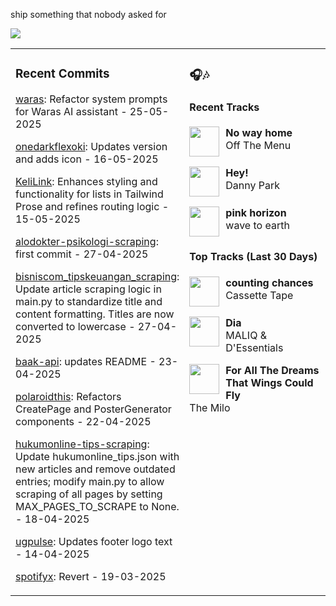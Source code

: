 ship something that nobody asked for

<img src="https://skillicons.dev/icons?i=golang,php,python,typescript,nodejs,laravel,nextjs,react,tailwind,prisma,supabase,figma,mongodb,mysql,postgresql" />

<table><tr>
<td valign="top" width="50%">

### Recent Commits

<!-- recent_commits starts -->
[waras](https://github.com/yafyx/waras/commit/8b8258212a9349db897f130fa4eb2c8e76fe4b5d): Refactor system prompts for Waras AI assistant - 25-05-2025

[onedarkflexoki](https://github.com/yafyx/onedarkflexoki/commit/6abf395211bc12fc8017905b5d20010c5711caee): Updates version and adds icon - 16-05-2025

[KeliLink](https://github.com/yafyx/KeliLink/commit/3700fae5e29f22f4a7cd6ed390105150edc2418a): Enhances styling and functionality for lists in Tailwind Prose and refines routing logic - 15-05-2025

[alodokter-psikologi-scraping](https://github.com/yafyx/alodokter-psikologi-scraping/commit/75c867c9bbaf4d2de7a5c0249c3383b14e3bcd7e): first commit - 27-04-2025

[bisniscom_tipskeuangan_scraping](https://github.com/yafyx/bisniscom_tipskeuangan_scraping/commit/00b452f11b4f6e322e9eb9c462dc6f83380bc031): Update article scraping logic in main.py to standardize title and content formatting. Titles are now converted to lowercase - 27-04-2025

[baak-api](https://github.com/yafyx/baak-api/commit/546c5803fbaa67e6bf68e12ce277ceba01874316): updates README - 23-04-2025

[polaroidthis](https://github.com/yafyx/polaroidthis/commit/de648bcaf98f235d361b574ebecd97e52c3afe09): Refactors CreatePage and PosterGenerator components - 22-04-2025

[hukumonline-tips-scraping](https://github.com/yafyx/hukumonline-tips-scraping/commit/c4626361841a661e4abb01f9bd4921da1b404a5c): Update hukumonline_tips.json with new articles and remove outdated entries; modify main.py to allow scraping of all pages by setting MAX_PAGES_TO_SCRAPE to None. - 18-04-2025

[ugpulse](https://github.com/yafyx/ugpulse/commit/838f77dabb0b32976040551a698748dbca8fd2c9): Updates footer logo text - 14-04-2025

[spotifyx](https://github.com/yafyx/spotifyx/commit/305787c13f50faa31b9058021324e824d87a057b): Revert - 19-03-2025
<!-- recent_commits ends -->

</td>
<td valign="top" width="50%">

### 🎧🎶

#### Recent Tracks

<!-- recent_tracks starts -->
<img src="https://lastfm.freetls.fastly.net/i/u/300x300/f914adc3a135d87581b34839eef72a66.jpg" width="48" height="48" align="left" style="margin-right: 10px;"/>**No way home**<br>Off The Menu<br clear="left">

<img src="https://lastfm.freetls.fastly.net/i/u/300x300/2a96cbd8b46e442fc41c2b86b821562f.png" width="48" height="48" align="left" style="margin-right: 10px;"/>**Hey!**<br>Danny Park<br clear="left">

<img src="https://lastfm.freetls.fastly.net/i/u/300x300/312d04191a575f71f2c743fca3bb596f.jpg" width="48" height="48" align="left" style="margin-right: 10px;"/>**pink horizon**<br>wave to earth<br clear="left">
<!-- recent_tracks ends -->

#### Top Tracks (Last 30 Days)

<!-- top_tracks starts -->
<img src="https://lastfm.freetls.fastly.net/i/u/300x300/2a96cbd8b46e442fc41c2b86b821562f.png" width="48" height="48" align="left" style="margin-right: 10px;"/>**counting chances**<br>Cassette Tape<br clear="left">

<img src="https://lastfm.freetls.fastly.net/i/u/300x300/2a96cbd8b46e442fc41c2b86b821562f.png" width="48" height="48" align="left" style="margin-right: 10px;"/>**Dia**<br>MALIQ & D'Essentials<br clear="left">

<img src="https://lastfm.freetls.fastly.net/i/u/300x300/2a96cbd8b46e442fc41c2b86b821562f.png" width="48" height="48" align="left" style="margin-right: 10px;"/>**For All The Dreams That Wings Could Fly**<br>The Milo<br clear="left">
<!-- top_tracks ends -->

</td>
</tr></table>
